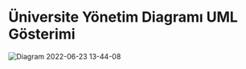 # Üniversite Yönetim Diagramı UML Gösterimi

![Diagram 2022-06-23 13-44-08](https://user-images.githubusercontent.com/105947075/175282147-8cfd5074-6e1b-44dd-af91-57a7d04f8466.png)
